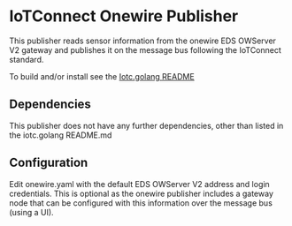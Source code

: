 # IoTConnect Onewire Publisher

This publisher reads sensor information from the onewire EDS OWServer V2 gateway and publishes it on the message bus 
following the IoTConnect standard.


To build and/or install see the [Iotc.golang README](https://github.com/hspaay/iotc.golang)

## Dependencies

This publisher does not have any further dependencies, other than listed in the iotc.golang README.md


## Configuration

Edit onewire.yaml with the default EDS OWServer V2 address and login credentials. This is optional as the onewire publisher includes a gateway node that can be configured with this information over the message bus (using a UI).

